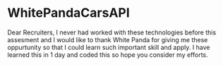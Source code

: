 # WhitePandaCarsAPI
Dear Recruiters,
I never had worked with these technologies before this assesment and I would like to thank White Panda for giving me these oppurtunity so that I could learn such important skill and apply. I have learned this in 1 day and coded this so hope you consider my efforts.
